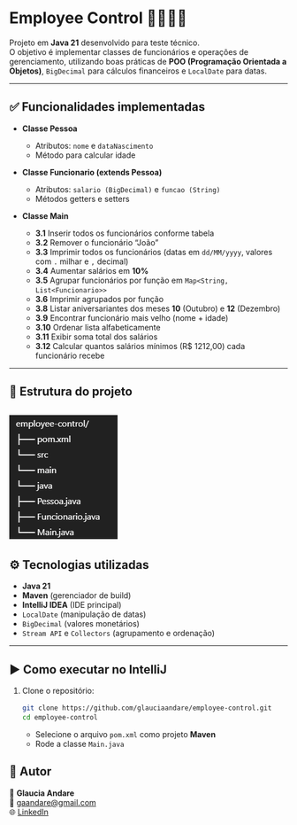 # Employee Control 👩‍💻👨‍💻

Projeto em **Java 21** desenvolvido para teste técnico.  
O objetivo é implementar classes de funcionários e operações de gerenciamento, utilizando boas práticas de **POO (Programação Orientada a Objetos)**, `BigDecimal` para cálculos financeiros e `LocalDate` para datas.

---

## ✅ Funcionalidades implementadas

- **Classe Pessoa**
    - Atributos: `nome` e `dataNascimento`
    - Método para calcular idade

- **Classe Funcionario (extends Pessoa)**
    - Atributos: `salario (BigDecimal)` e `funcao (String)`
    - Métodos getters e setters

- **Classe Main**
    - **3.1** Inserir todos os funcionários conforme tabela
    - **3.2** Remover o funcionário “João”
    - **3.3** Imprimir todos os funcionários (datas em `dd/MM/yyyy`, valores com `.` milhar e `,` decimal)
    - **3.4** Aumentar salários em **10%**
    - **3.5** Agrupar funcionários por função em `Map<String, List<Funcionario>>`
    - **3.6** Imprimir agrupados por função
    - **3.8** Listar aniversariantes dos meses **10** (Outubro) e **12** (Dezembro)
    - **3.9** Encontrar funcionário mais velho (nome + idade)
    - **3.10** Ordenar lista alfabeticamente
    - **3.11** Exibir soma total dos salários
    - **3.12** Calcular quantos salários mínimos (R$ 1212,00) cada funcionário recebe

---

## 📂 Estrutura do projeto
![img.png](img.png)
---

## ⚙️ Tecnologias utilizadas

- **Java 21**
- **Maven** (gerenciador de build)
- **IntelliJ IDEA** (IDE principal)
- `LocalDate` (manipulação de datas)
- `BigDecimal` (valores monetários)
- `Stream API` e `Collectors` (agrupamento e ordenação)

---

## ▶️ Como executar no IntelliJ

1. Clone o repositório:
   ```bash
   git clone https://github.com/glauciaandare/employee-control.git
   cd employee-control
   ```
   
   - Selecione o arquivo `pom.xml` como projeto **Maven**
   - Rode a classe `Main.java`

## 🙋 Autor

👤 **Glaucia Andare**  
📧 [gaandare@gmail.com](mailto:gandare@gmail.com)  
🌐 [LinkedIn](https://www.linkedin.com/in/glauciaandare/)

